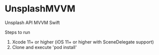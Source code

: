 # UnsplashMVVM
Unsplash API MVVM Swift

Steps to run
1. Xcode 11+ or higher (iOS 11+ or higher with SceneDelegate support)
2. Clone and execute 'pod install'
